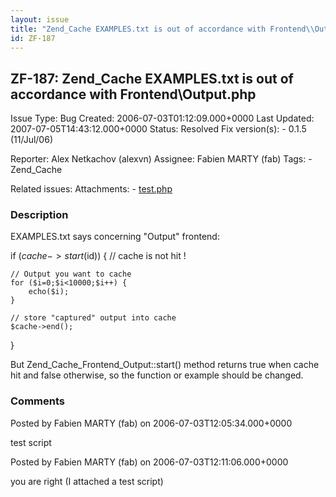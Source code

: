 ```yaml
---
layout: issue
title: "Zend_Cache EXAMPLES.txt is out of accordance with Frontend\\Output.php"
id: ZF-187
---
```


ZF-187: Zend\_Cache EXAMPLES.txt is out of accordance with Frontend\\Output.php
-------------------------------------------------------------------------------

 Issue Type: Bug Created: 2006-07-03T01:12:09.000+0000 Last Updated: 2007-07-05T14:43:12.000+0000 Status: Resolved Fix version(s): - 0.1.5 (11/Jul/06)

 Reporter:  Alex Netkachov (alexvn)  Assignee:  Fabien MARTY (fab)  Tags: - Zend\_Cache

 Related issues:
 Attachments: - [test.php](/issues/secure/attachment/10020/test.php)

### Description

EXAMPLES.txt says concerning "Output" frontend:

if ($cache->start($id)) { // cache is not hit !


    // Output you want to cache
    for ($i=0;$i<10000;$i++) {
        echo($i);
    }

    // store "captured" output into cache
    $cache->end();


}

But Zend\_Cache\_Frontend\_Output::start() method returns true when cache hit and false otherwise, so the function or example should be changed.





### Comments

Posted by Fabien MARTY (fab) on 2006-07-03T12:05:34.000+0000

test script





Posted by Fabien MARTY (fab) on 2006-07-03T12:11:06.000+0000

you are right (I attached a test script)
